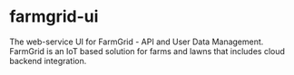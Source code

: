 # farmgrid-ui
The web-service UI for FarmGrid - API and User Data Management. FarmGrid is an IoT based solution for farms and lawns that includes cloud backend integration. 
